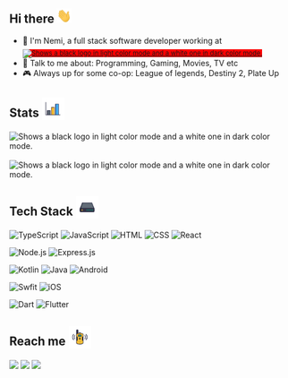 ## Hi there  <img src="https://raw.githubusercontent.com/nkshah2/nkshah2/main/media/wave.gif" width="26px" height="26px" />

- :briefcase: I'm Nemi, a full stack software developer working at&nbsp; [<sub style="background-color: red"><picture>
      <source media="(prefers-color-scheme: dark)" srcset="https://raw.githubusercontent.com/supertokens/supertokens-logo/796112db2f60bbced7521f30d5b3cecc40069788/logo/ST_full_logo_dark_theme.svg">
      <source media="(prefers-color-scheme: light)" srcset="https://raw.githubusercontent.com/supertokens/supertokens-logo/796112db2f60bbced7521f30d5b3cecc40069788/logo/ST_icon_light_theme.svg">
      <img alt="Shows a black logo in light color mode and a white one in dark color mode." src="https://raw.githubusercontent.com/supertokens/supertokens-logo/796112db2f60bbced7521f30d5b3cecc40069788/logo/ST_icon_light_theme.svg" height="20px">
    </picture></sub>](https://supertokens.com?referrer=nkshah2)
- :speech_balloon: Talk to me about: Programming, Gaming, Movies, TV etc
- :video_game: Always up for some co-op: League of legends, Destiny 2, Plate Up

## Stats <sub><img src="https://raw.githubusercontent.com/nkshah2/nkshah2/main/media/graph.gif" width="40px" height="40px" /></sub>

<picture>
    <source media="(prefers-color-scheme: dark)" srcset="https://github-readme-stats.vercel.app/api?username=nkshah2&show_icons=true&theme=radical">
    <source media="(prefers-color-scheme: light)" srcset="https://github-readme-stats.vercel.app/api?username=nkshah2&show_icons=true&theme=default">
    <img alt="Shows a black logo in light color mode and a white one in dark color mode." src="https://github-readme-stats.vercel.app/api?username=nkshah2&show_icons=true&theme=radical">
</picture>
&nbsp;
<picture>
    <source media="(prefers-color-scheme: dark)" srcset="https://github-readme-stats.vercel.app/api/top-langs?username=nkshah2&show_icons=true&theme=radical&layout=compact">
    <source media="(prefers-color-scheme: light)" srcset="https://github-readme-stats.vercel.app/api/top-langs?username=nkshah2&show_icons=true&theme=default&layout=compact">
    <img alt="Shows a black logo in light color mode and a white one in dark color mode." src="https://github-readme-stats.vercel.app/api/top-langs?username=nkshah2&show_icons=true&theme=radical&layout=compact">
</picture>

## Tech Stack <sub><img src="https://raw.githubusercontent.com/nkshah2/nkshah2/main/media/server.gif" width="40px" height="40px" /></sub>

<img alt="TypeScript" src="https://img.shields.io/badge/TypeScript-007ACC.svg?logo=typescript&logoColor=white"> <img alt="JavaScript" src="https://img.shields.io/badge/JavaScript-F7DF1E.svg?logo=javascript&logoColor=black"> <img alt="HTML" src="https://img.shields.io/badge/HTML-E34F26.svg?logo=html5&logoColor=white"> <img alt="CSS" src="https://img.shields.io/badge/CSS-1572B6.svg?logo=css3&logoColor=white"> <img alt="React" src="https://img.shields.io/badge/React-20232a.svg?logo=react&logoColor=%2361DAFB">

<img alt="Node.js" src="https://img.shields.io/badge/Node.js-43853D.svg?logo=node.js&logoColor=white"> <img alt="Express.js" src="https://img.shields.io/badge/Express.js-404d59.svg?logo=express&logoColor=white"> 

<img alt="Kotlin" src="https://img.shields.io/badge/Kotlin-0095D5.svg?logo=Kotlin&logoColor=white"> <img alt="Java" src="https://custom-icon-badges.herokuapp.com/badge/Java-007396.svg?logo=java&logoColor=white"> <img alt="Android" src="https://img.shields.io/badge/Android-3DDC84?logo=android&logoColor=white"> 

<img alt="Swfit" src="https://img.shields.io/badge/Swift-002?logo=swift&logoColor=white&color=f05037" /> <img alt="iOS" src="https://img.shields.io/badge/iOS-002?logo=apple&logoColor=white&color=black" /> 

<img alt="Dart" src="https://img.shields.io/badge/Dart-15A6C4.svg?logo=dart&logoColor=white"> <img alt="Flutter" src="https://img.shields.io/badge/Flutter-02569B.svg?logo=flutter&logoColor=white">

## Reach me <sub><img src="https://raw.githubusercontent.com/nkshah2/nkshah2/main/media/walkie.gif" width="40px" height="40px" /></sub>

[<img src="https://upload.wikimedia.org/wikipedia/commons/8/83/Steam_icon_logo.svg" width="3.5%"/>](https://steamcommunity.com/profiles/76561198037437011/) [<img src="https://img.icons8.com/color/48/000000/twitter.png" width="3.5%"/>](https://twitter.com/NemiShah3) [<img src="https://img.icons8.com/color/48/000000/linkedin.png" width="3.5%"/>](https://www.linkedin.com/in/nemi-shah/)
